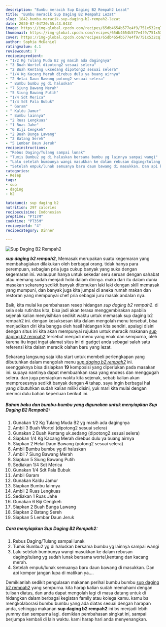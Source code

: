 ```yaml
---
description: "Bumbu meracik Sup Daging B2 Rempah2 Lezat"
title: "Bumbu meracik Sup Daging B2 Rempah2 Lezat"
slug: 1842-bumbu-meracik-sup-daging-b2-rempah2-lezat
date: 2020-07-04T20:55:43.043Z
image: https://img-global.cpcdn.com/recipes/65db4654b577e4f9/751x532cq70/sup-daging-b2-rempah2-foto-resep-utama.jpg
thumbnail: https://img-global.cpcdn.com/recipes/65db4654b577e4f9/751x532cq70/sup-daging-b2-rempah2-foto-resep-utama.jpg
cover: https://img-global.cpcdn.com/recipes/65db4654b577e4f9/751x532cq70/sup-daging-b2-rempah2-foto-resep-utama.jpg
author: Sophia McDaniel
ratingvalue: 4.1
reviewcount: 7
recipeingredient:
- "1/2 Kg Tulang Muda B2 yg masih ada dagingnya"
- "3 Buah Wortel dipotong2 sesuai selera"
- "2 Buah Kentang uksedang dipotong2 sesuai selera"
- "1/4 Kg Kacang Merah direbus dulu ya buang airnya"
- "2 Helai Daun Bawang potong2 sesuai selera"
- " Bumbu bumbu yg di haluskan"
- "7 Siung Bawang Merah"
- "5 Siung Bawang Putih"
- "1/4 Sdt Merica"
- "1/4 Sdt Pala Bubuk"
- " Garam"
- " Kaldu Jamur"
- " Bumbu lainnya"
- "2 Ruas Lengkuas"
- "1 Ruas Jahe"
- "6 Biji Cengkeh"
- "2 Buah Bunga Lawang"
- "2 Batang Sereh"
- "5 Lembar Daun Jeruk"
recipeinstructions:
- "Rebus Daging/Tulang sampai lunak"
- "Tumis Bumbu2 yg di haluskan bersama bumbu yg lainnya sampai wangi"
- "Lalu setelah bumbunya wangi masukkan ke dalam rebusan daging/tulang yg sudah lunak bersama wortel,kentang dan kacang merah."
- "Setelah empuk/lunak semuanya baru daun bawang di masukkan. Dan api kompor jangan lupa di matikan ya...."
categories:
- Resep
tags:
- sup
- daging
- b2

katakunci: sup daging b2 
nutrition: 297 calories
recipecuisine: Indonesian
preptime: "PT17M"
cooktime: "PT35M"
recipeyield: "4"
recipecategory: Dinner

---
```



![Sup Daging B2 Rempah2](https://img-global.cpcdn.com/recipes/65db4654b577e4f9/751x532cq70/sup-daging-b2-rempah2-foto-resep-utama.jpg)

<b><i>sup daging b2 rempah2</i></b>, Memasak merupakan suatu kegemaran yang membahagiakan dilakukan oleh berbagai orang. tidak hanya para perempuan, sebagian pria juga cukup banyak yang suka dengan kegemaran ini. walaupun hanya untuk sekedar seru seruan dengan sahabat atau memang sudah menjadi hobi dalam dirinya. maka dari itu dalam dunia masakan sekarang sedikit banyak ditemukan laki laki dengan skill memasak yang mumpuni, dan banyak juga kita jumpai di aneka rumah makan dan restoran yang mempunyai chef pria sebagai juru masak andalan nya.



Baik, kita mulai ke pembahasan resep hidangan <i>sup daging b2 rempah2</i>. di sela sela rutinitas kita, bisa jadi akan terasa menggembirakan apabila sejenak kalian menyisihkan sedikit waktu untuk memasak sup daging b2 rempah2 ini. dengan kesuksesan kita dalam mengolah menu tersebut, bisa menjadikan diri kita bangga oleh hasil hidangan kita sendiri. apalagi disini dengan situs ini kita akan mempunyai rujukan untuk meracik makanan <u>sup daging b2 rempah2</u> tersebut menjadi menu yang enak dan sempurna, oleh karena itu ingat ingat alamat situs ini di gadget anda sebagai salah satu referensi kita dalam meracik olahan baru yang lezat.


Sekarang langsung saja kita start untuk membeli perlengkapan yang dibutuhkan dalam mengolah menu <u><i>sup daging b2 rempah2</i></u> ini. seenggaknya bisa disiapkan <b>19</b> komposisi yang diperlukan pada masakan ini. supaya nantinya dapat membuahkan rasa yang endess dan menggugah selera. dan juga persiapkan waktu kita sejenak, sebab kalian akan memprosesnya sedikit banyak dengan <b>4</b> tahap. saya ingin berbagai hal yang dibutuhkan sudah kalian miliki disini, yuk mari kita mulai dengan merinci dulu bahan keperluan berikut ini.

<!--inarticleads1-->

##### Bahan baku dan bumbu-bumbu yang digunakan untuk menyiapkan Sup Daging B2 Rempah2:

1. Gunakan 1/2 Kg Tulang Muda B2 yg masih ada dagingnya
1. Ambil 3 Buah Wortel (dipotong2 sesuai selera)
1. Gunakan 2 Buah Kentang uk.sedang (dipotong2 sesuai selera)
1. Siapkan 1/4 Kg Kacang Merah direbus dulu ya buang airnya
1. Siapkan 2 Helai Daun Bawang (potong2 sesuai selera)
1. Ambil  Bumbu bumbu yg di haluskan
1. Ambil 7 Siung Bawang Merah
1. Siapkan 5 Siung Bawang Putih
1. Sediakan 1/4 Sdt Merica
1. Gunakan 1/4 Sdt Pala Bubuk
1. Ambil  Garam
1. Gunakan  Kaldu Jamur
1. Siapkan  Bumbu lainnya
1. Ambil 2 Ruas Lengkuas
1. Sediakan 1 Ruas Jahe
1. Gunakan 6 Biji Cengkeh
1. Siapkan 2 Buah Bunga Lawang
1. Siapkan 2 Batang Sereh
1. Siapkan 5 Lembar Daun Jeruk




<!--inarticleads2-->

##### Cara menyiapkan Sup Daging B2 Rempah2:

1. Rebus Daging/Tulang sampai lunak
1. Tumis Bumbu2 yg di haluskan bersama bumbu yg lainnya sampai wangi
1. Lalu setelah bumbunya wangi masukkan ke dalam rebusan daging/tulang yg sudah lunak bersama wortel,kentang dan kacang merah.
1. Setelah empuk/lunak semuanya baru daun bawang di masukkan. Dan api kompor jangan lupa di matikan ya....




Demikianlah sedikit pengulasan makanan perihal bumbu bumbu <u>sup daging b2 rempah2</u> yang sempurna. kita harap kalian sudah memahami dengan tulisan diatas, dan anda dapat mengolah lagi di masa datang untuk di hidangkan dalam berbagai kegiatan family atau kolega kamu. kamu bs mengkolaborasi bumbu bumbu yang ada diatas sesuai dengan harapan anda, sehingga makanan <b>sup daging b2 rempah2</b> ini bs menjadi lebih yummy dan sempurna lagi. demikian pembahasan singkat ini, sampai berjumpa kembali di lain waktu. kami harap hari anda menyenangkan.
